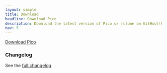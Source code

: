 ```yaml
---
layout: simple
title: Download
headline: Download Pico
description: Download the latest version of Pico or [clone on GitHub](https://github.com/picocms/Pico).
nav: 5
---
```


<p class="aligncenter">
    <a href="https://github.com/picocms/Pico/releases/latest" class="button red">Download Pico</a>
</p>

### Changelog

See the [full changelog](https://github.com/picocms/Pico/blob/master/changelog.txt).
